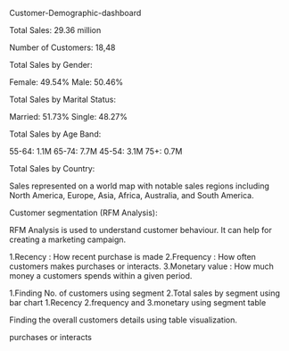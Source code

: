 Customer-Demographic-dashboard

Total Sales: 29.36 million

Number of Customers: 18,48

Total Sales by Gender:

Female: 49.54%
Male: 50.46%


Total Sales by Marital Status:

Married: 51.73%
Single: 48.27%


Total Sales by Age Band:

55-64: 1.1M
65-74: 7.7M
45-54: 3.1M
75+: 0.7M

Total Sales by Country:

Sales represented on a world map with notable sales regions including North America, Europe, Asia, Africa, Australia, and South America.

Customer segmentation (RFM Analysis):

RFM Analysis is used to understand customer behaviour. It can help for creating a marketing campaign.

1.Recency : How recent purchase is made
2.Frequency : How often customers makes 
purchases or interacts.
3.Monetary value : How much money a customers spends within a given period.

1.Finding No. of customers using segment 
2.Total sales by segment using bar chart 
1.Recency
2.frequency and 
3.monetary using segment table

Finding the overall customers details using table visualization.




purchases or interacts
